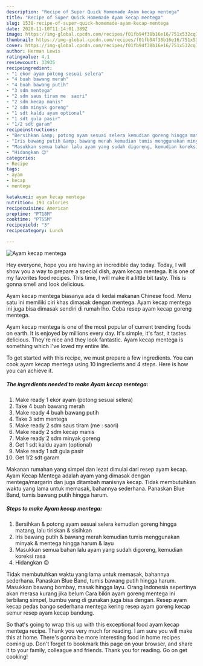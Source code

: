 ```yaml
---
description: "Recipe of Super Quick Homemade Ayam kecap mentega"
title: "Recipe of Super Quick Homemade Ayam kecap mentega"
slug: 1538-recipe-of-super-quick-homemade-ayam-kecap-mentega
date: 2020-11-10T11:14:01.389Z
image: https://img-global.cpcdn.com/recipes/f01fb94f38b16e16/751x532cq70/ayam-kecap-mentega-foto-resep-utama.jpg
thumbnail: https://img-global.cpcdn.com/recipes/f01fb94f38b16e16/751x532cq70/ayam-kecap-mentega-foto-resep-utama.jpg
cover: https://img-global.cpcdn.com/recipes/f01fb94f38b16e16/751x532cq70/ayam-kecap-mentega-foto-resep-utama.jpg
author: Herman Lewis
ratingvalue: 4.1
reviewcount: 33935
recipeingredient:
- "1 ekor ayam potong sesuai selera"
- "4 buah bawang merah"
- "4 buah bawang putih"
- "3 sdm mentega"
- "2 sdm saus tiram me  saori"
- "2 sdm kecap manis"
- "2 sdm minyak goreng"
- "1 sdt kaldu ayam optional"
- "1 sdt gula pasir"
- "1/2 sdt garam"
recipeinstructions:
- "Bersihkan &amp; potong ayam sesuai selera kemudian goreng hingga matang, lalu tiriskan &amp; sisihkan"
- "Iris bawang putih &amp; bawang merah kemudian tumis menggunakan minyak &amp; mentega hingga harum &amp; layu"
- "Masukkan semua bahan lalu ayam yang sudah digoreng, kemudian koreksi rasa"
- "Hidangkan 😉"
categories:
- Recipe
tags:
- ayam
- kecap
- mentega

katakunci: ayam kecap mentega 
nutrition: 193 calories
recipecuisine: American
preptime: "PT18M"
cooktime: "PT55M"
recipeyield: "3"
recipecategory: Lunch

---
```



![Ayam kecap mentega](https://img-global.cpcdn.com/recipes/f01fb94f38b16e16/751x532cq70/ayam-kecap-mentega-foto-resep-utama.jpg)

Hey everyone, hope you are having an incredible day today. Today, I will show you a way to prepare a special dish, ayam kecap mentega. It is one of my favorites food recipes. This time, I will make it a little bit tasty. This is gonna smell and look delicious.

Ayam kecap mentega biasanya ada di kedai makanan Chinese food. Menu satu ini memiliki ciri khas dimasak dengan mentega. Ayam kecap mentega ini juga bisa dimasak sendiri di rumah lho. Coba resep ayam kecap goreng mentega.

Ayam kecap mentega is one of the most popular of current trending foods on earth. It is enjoyed by millions every day. It's simple, it's fast, it tastes delicious. They're nice and they look fantastic. Ayam kecap mentega is something which I've loved my entire life.


To get started with this recipe, we must prepare a few ingredients. You can cook ayam kecap mentega using 10 ingredients and 4 steps. Here is how you can achieve it.

<!--inarticleads1-->

##### The ingredients needed to make Ayam kecap mentega:

1. Make ready 1 ekor ayam (potong sesuai selera)
1. Take 4 buah bawang merah
1. Make ready 4 buah bawang putih
1. Take 3 sdm mentega
1. Make ready 2 sdm saus tiram (me : saori)
1. Make ready 2 sdm kecap manis
1. Make ready 2 sdm minyak goreng
1. Get 1 sdt kaldu ayam (optional)
1. Make ready 1 sdt gula pasir
1. Get 1/2 sdt garam


Makanan rumahan yang simpel dan lezat dimulai dari resep ayam kecap. Ayam Kecap Mentega adalah ayam yang dimasak dengan mentega/margarin dan juga ditambah manisnya kecap. Tidak membutuhkan waktu yang lama untuk memasak, bahannya sederhana. Panaskan Blue Band, tumis bawang putih hingga harum. 

<!--inarticleads2-->

##### Steps to make Ayam kecap mentega:

1. Bersihkan &amp; potong ayam sesuai selera kemudian goreng hingga matang, lalu tiriskan &amp; sisihkan
1. Iris bawang putih &amp; bawang merah kemudian tumis menggunakan minyak &amp; mentega hingga harum &amp; layu
1. Masukkan semua bahan lalu ayam yang sudah digoreng, kemudian koreksi rasa
1. Hidangkan 😉


Tidak membutuhkan waktu yang lama untuk memasak, bahannya sederhana. Panaskan Blue Band, tumis bawang putih hingga harum. Masukkan bawang bombay, masak hingga layu. Orang Indonesia sepertinya akan merasa kurang jika belum Cara bikin ayam goreng mentega ini terbilang simpel, bumbu yang di gunakan juga bisa dengan. Resep ayam kecap pedas bango sederhana mentega kering resep ayam goreng kecap semur resep ayam kecap bandung. 

So that's going to wrap this up with this exceptional food ayam kecap mentega recipe. Thank you very much for reading. I am sure you will make this at home. There's gonna be more interesting food in home recipes coming up. Don't forget to bookmark this page on your browser, and share it to your family, colleague and friends. Thank you for reading. Go on get cooking!
